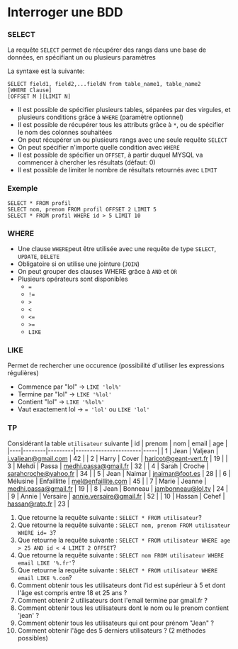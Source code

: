 # Interroger une BDD

### SELECT

La requête `SELECT` permet de récupérer des rangs dans une base de données, en spécifiant un ou plusieurs paramètres

La syntaxe est la suivante:
```
SELECT field1, field2,...fieldN from table_name1, table_name2
[WHERE Clause]
[OFFSET M ][LIMIT N]
```

- Il est possible de spécifier plusieurs tables, séparées par des virgules, et plusieurs conditions grâce à `WHERE` (paramètre optionnel)
- Il est possible de récupérer tous les attributs grâce à `*`, ou de spécifier le nom des colonnes souhaitées
- On peut récupérer un ou plusieurs rangs avec une seule requête `SELECT`
- On peut spécifier n'importe quelle condition avec `WHERE`
- Il est possible de spécifier un `OFFSET`, à partir duquel MYSQL va commencer à chercher les résultats (défaut: 0)
- Il est possible de limiter le nombre de résultats retournés avec `LIMIT`

### Exemple

```
SELECT * FROM profil
SELECT nom, prenom FROM profil OFFSET 2 LIMIT 5
SELECT * FROM profil WHERE id > 5 LIMIT 10
```

### WHERE
- Une clause `WHERE`peut être utilisée avec une requête de type `SELECT`, `UPDATE`, `DELETE`
- Obligatoire si on utilise une jointure (`JOIN`)
- On peut grouper des clauses WHERE grâce à `AND` et `OR`
- Plusieurs opérateurs sont disponibles
  - `=`
  - `!=`
  - `>`
  - `<`
  - `<=`
  - `>=`
  - `LIKE`
  
### LIKE
Permet de rechercher une occurence (possibilité d'utiliser les expressions régulières)
- Commence par "lol" -> `LIKE 'lol%'`
- Termine par "lol" -> `LIKE '%lol'`
- Contient "lol" -> `LIKE '%lol%'`
- Vaut exactement lol -> `= 'lol'` ou `LIKE 'lol'`
### TP

Considérant la table `utilisateur` suivante
| id | prenom | nom     | email                 | age |
|----|--------|---------|-----------------------|-----|
| 1  | Jean   | Valjean | j.valjean@gmail.com   | 42  |
| 2  | Harry  | Cover   | haricot@geant-vert.fr | 19  |
| 3  | Mehdi  | Passa   | medhi.passa@gmail.fr  | 32  |
| 4  | Sarah  | Croche  | sarahcroche@yahoo.fr  | 34  |
| 5  | Jean   | Naimar  | jnaimar@foot.es       | 28  |
| 6  | Mélusine | Enfaillitte   | mel@enfaillite.com | 45  |
| 7  | Marie  | Jeanne   | medhi.passa@gmail.fr  | 19  |
| 8  | Jean  | Bonneau   | jambonneau@lol.tv  | 24  |
| 9  | Annie  | Versaire   | annie.versaire@gmail.fr  | 52  |
| 10 | Hassan  | Cehef   | hassan@ratp.fr  | 23  |

1. Que retourne la requête suivante :
```SELECT * FROM utilisateur```?
2. Que retourne la requête suivante :
```SELECT nom, prenom FROM utilisateur WHERE id= 3```?
3. Que retourne la requête suivante :
```SELECT * FROM utilisateur WHERE age > 25 AND id < 4 LIMIT 2 OFFSET```?
4. Que retourne la requête suivante :
```SELECT nom FROM utilisateur WHERE email LIKE '%.fr'```?
5. Que retourne la requête suivante :
```SELECT * FROM utilisateur WHERE email LIKE %.com```?
6. Comment obtenir tous les utilisateurs dont l'id est supérieur à 5 et dont l'âge est compris entre 18 et 25 ans ?
7. Comment obtenir 2 utilisateurs dont l'email termine par gmail.fr ?
8. Comment obtenir tous les utilisateurs dont le nom ou le prenom contient 'jean' ?
9. Comment obtenir tous les utilisateurs qui ont pour prénom "Jean" ?
10. Comment obtenir l'âge des 5 derniers utilisateurs ? (2 méthodes possibles)